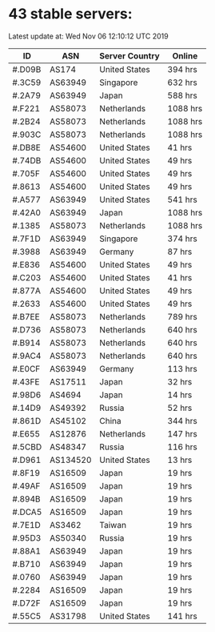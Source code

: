 # 43 stable servers:

Latest update at: Wed Nov 06 12:10:12 UTC 2019

| ID | ASN | Server Country | Online |
| -- | --- | -------------- | ------ |
| #.D09B | AS174 | United States | 394 hrs |
| #.3C59 | AS63949 | Singapore | 632 hrs |
| #.2A79 | AS63949 | Japan | 588 hrs |
| #.F221 | AS58073 | Netherlands | 1088 hrs |
| #.2B24 | AS58073 | Netherlands | 1088 hrs |
| #.903C | AS58073 | Netherlands | 1088 hrs |
| #.DB8E | AS54600 | United States | 41 hrs |
| #.74DB | AS54600 | United States | 49 hrs |
| #.705F | AS54600 | United States | 49 hrs |
| #.8613 | AS54600 | United States | 49 hrs |
| #.A577 | AS63949 | United States | 541 hrs |
| #.42A0 | AS63949 | Japan | 1088 hrs |
| #.1385 | AS58073 | Netherlands | 1088 hrs |
| #.7F1D | AS63949 | Singapore | 374 hrs |
| #.3988 | AS63949 | Germany | 87 hrs |
| #.E836 | AS54600 | United States | 49 hrs |
| #.C203 | AS54600 | United States | 41 hrs |
| #.877A | AS54600 | United States | 49 hrs |
| #.2633 | AS54600 | United States | 49 hrs |
| #.B7EE | AS58073 | Netherlands | 789 hrs |
| #.D736 | AS58073 | Netherlands | 640 hrs |
| #.B914 | AS58073 | Netherlands | 640 hrs |
| #.9AC4 | AS58073 | Netherlands | 640 hrs |
| #.E0CF | AS63949 | Germany | 113 hrs |
| #.43FE | AS17511 | Japan | 32 hrs |
| #.98D6 | AS4694 | Japan | 14 hrs |
| #.14D9 | AS49392 | Russia | 52 hrs |
| #.861D | AS45102 | China | 344 hrs |
| #.E655 | AS12876 | Netherlands | 147 hrs |
| #.5CBD | AS48347 | Russia | 116 hrs |
| #.D961 | AS134520 | United States | 13 hrs |
| #.8F19 | AS16509 | Japan | 19 hrs |
| #.49AF | AS16509 | Japan | 19 hrs |
| #.894B | AS16509 | Japan | 19 hrs |
| #.DCA5 | AS16509 | Japan | 19 hrs |
| #.7E1D | AS3462 | Taiwan | 19 hrs |
| #.95D3 | AS50340 | Russia | 19 hrs |
| #.88A1 | AS63949 | Japan | 19 hrs |
| #.B710 | AS63949 | Japan | 19 hrs |
| #.0760 | AS63949 | Japan | 19 hrs |
| #.2284 | AS16509 | Japan | 19 hrs |
| #.D72F | AS16509 | Japan | 19 hrs |
| #.55C5 | AS31798 | United States | 141 hrs |

